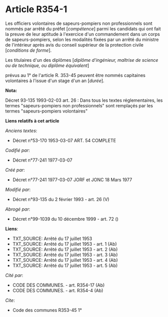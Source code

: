# Article R354-1

Les officiers volontaires de sapeurs-pompiers non professionnels sont nommés par arrêté du préfet [*compétence*] parmi les
candidats qui ont fait la preuve de leur aptitude à l'exercice d'un commandement dans un corps de sapeurs-pompiers, selon les
modalités fixées par un arrêté du ministre de l'intérieur après avis du conseil supérieur de la protection civile
[*conditions de forme*]. 

Les titulaires d'un des diplômes [*diplôme d'ingénieur, maîtrise de science ou de technique, ou diplôme équivalent*]

prévus au 1° de l'article R. 353-45 peuvent être nommés capitaines volontaires à l'issue d'un stage d'un an [*durée*].

**Nota:**

Décret 93-135 1993-02-03 art. 26 : Dans tous les textes réglementaires, les termes "sapeurs-pompiers non professionnels" sont
remplaçés par les termes "sapeurs-pompiers volontaires"

**Liens relatifs à cet article**

_Anciens textes_:

  - Décret n°53-170 1953-03-07 ART. 54 COMPLETE

_Codifié par_:

  - Décret n°77-241 1977-03-07

_Créé par_:

  - Décret n°77-241 1977-03-07 JORF et JONC 18 Mars 1977

_Modifié par_:

  - Décret n°93-135 du 2 février 1993 - art. 26 (V)

_Abrogé par_:

  - Décret n°99-1039 du 10 décembre 1999 - art. 72 ()

**Liens**:

  - TXT_SOURCE: Arrêté du 17 juillet 1953
  - TXT_SOURCE: Arrêté du 17 juillet 1953 - art. 1 (Ab)
  - TXT_SOURCE: Arrêté du 17 juillet 1953 - art. 2 (Ab)
  - TXT_SOURCE: Arrêté du 17 juillet 1953 - art. 3 (Ab)
  - TXT_SOURCE: Arrêté du 17 juillet 1953 - art. 4 (Ab)
  - TXT_SOURCE: Arrêté du 17 juillet 1953 - art. 5 (Ab)

_Cité par_:

  - CODE DES COMMUNES. - art. R354-17 (Ab)
  - CODE DES COMMUNES. - art. R354-4 (Ab)

_Cite_:

  - Code des communes R353-45 1°
